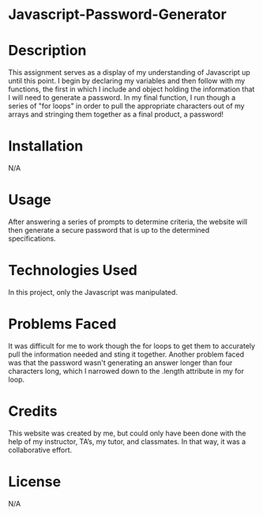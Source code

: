 # Javascript-Password-Generator
# **Description**
This assignment serves as a display of my understanding of Javascript up until this point. I begin by declaring my variables and then follow with my functions, the first in which I include and object holding the information that I will need to generate a password. In my final function, I run though a series of "for loops" in order to pull the appropriate characters out of my arrays and stringing them together as a final product, a password! 
# **Installation**
N/A
# **Usage**
After answering a series of prompts to determine criteria, the website will then generate a secure password that is up to the determined specifications. 
# **Technologies Used**
In this project, only the Javascript was manipulated. 
# **Problems Faced**
It was difficult for me to work though the for loops to get them to accurately pull the information needed and sting it together. Another problem faced was that the password wasn't generating an answer longer than four characters long, which I narrowed down to the .length attribute in my for loop. 
# **Credits**
This website was created by me, but could only have been done with the help of my instructor, TA’s, my tutor, and classmates. In that way, it was a collaborative effort. 
# **License**
N/A